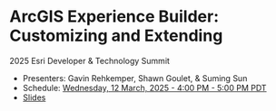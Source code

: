 # ArcGIS Experience Builder: Customizing and Extending

2025 Esri Developer & Technology Summit

- Presenters: Gavin Rehkemper, Shawn Goulet, & Suming Sun
- Schedule: [Wednesday, 12 March, 2025 - 4:00 PM - 5:00 PM PDT](https://devtechsummit2025.esri.com/flow/esri/25epcdev/deveventportal/page/detailed-agenda/session/1730355351760001qyKD)
- [Slides](https://esridevevents.github.io/arcgis-experience-builder-customizing-extending-ds-2025/slides/)
